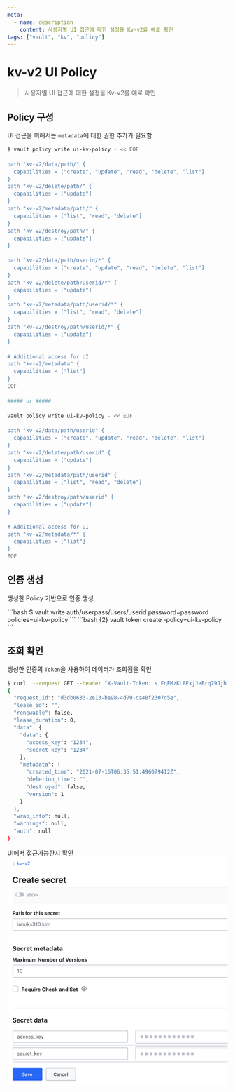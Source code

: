 ```yaml
---
meta:
  - name: description
    content: 사용자별 UI 접근에 대한 설정을 Kv-v2를 예로 확인
tags: ["vault", "kv", "policy"]
---
```


# kv-v2 UI Policy
> 사용자별 UI 접근에 대한 설정을 Kv-v2를 예로 확인

## Policy 구성
UI 접근을 위해서는 `metadata`에 대한 권한 추가가 필요함

```bash
$ vault policy write ui-kv-policy - << EOF

path "kv-v2/data/path/" {
  capabilities = ["create", "update", "read", "delete", "list"]
}
path "kv-v2/delete/path/" {
  capabilities = ["update"]
}
path "kv-v2/metadata/path/" {
  capabilities = ["list", "read", "delete"]
}
path "kv-v2/destroy/path/" {
  capabilities = ["update"]
}

path "kv-v2/data/path/userid/*" {
  capabilities = ["create", "update", "read", "delete", "list"]
}
path "kv-v2/delete/path/userid/*" {
  capabilities = ["update"]
}
path "kv-v2/metadata/path/userid/*" {
  capabilities = ["list", "read", "delete"]
}
path "kv-v2/destroy/path/userid/*" {
  capabilities = ["update"]
}

# Additional access for UI
path "kv-v2/metadata" {
  capabilities = ["list"]
}
EOF

##### or #####

vault policy write ui-kv-policy - << EOF

path "kv-v2/data/path/userid" {
  capabilities = ["create", "update", "read", "delete", "list"]
}
path "kv-v2/delete/path/userid" {
  capabilities = ["update"]
}
path "kv-v2/metadata/path/userid" {
  capabilities = ["list", "read", "delete"]
}
path "kv-v2/destroy/path/userid" {
  capabilities = ["update"]
}

# Additional access for UI
path "kv-v2/metadata/*" {
  capabilities = ["list"]
}
EOF

```

## 인증 생성
생성한 Policy 기반으로 인증 생성

<code-group>
<code-block title="userpass">
```bash
$ vault write auth/userpass/users/userid password=password policies=ui-kv-policy
```
</code-block>

<code-block title="token">
```bash {2}
vault token create -policy=ui-kv-policy
```
</code-block>
</code-group>

## 조회 확인
생성한 인증의 `Token`을 사용하여 데이터가 조회됨을 확인

```bash
$ curl  --request GET --header "X-Vault-Token: s.FqFMzKL8ExjJeBrq79Jjh1eB" http://172.28.128.11:8200/v1/kv-v2/data/path/userid | jq .
{
  "request_id": "d3db0633-2e13-ba98-4d79-ca48f2307d5e",
  "lease_id": "",
  "renewable": false,
  "lease_duration": 0,
  "data": {
    "data": {
      "access_key": "1234",
      "secret_key": "1234"
    },
    "metadata": {
      "created_time": "2021-07-16T06:35:51.496079412Z",
      "deletion_time": "",
      "destroyed": false,
      "version": 1
    }
  },
  "wrap_info": null,
  "warnings": null,
  "auth": null
}
```

UI에서 접근가능한지 확인
![Vault 2021-07-16 15-35-48](https://raw.githubusercontent.com/Great-Stone/images/master/uPic/Vault%202021-07-16%2015-35-48.png)